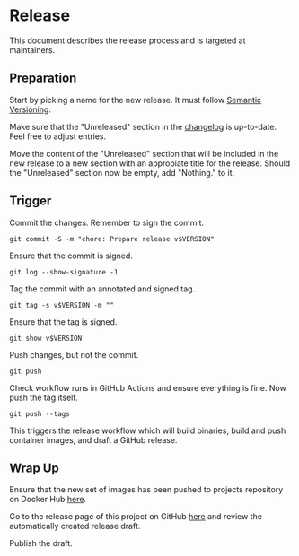 # Release

This document describes the release process and is targeted at maintainers.

## Preparation

Start by picking a name for the new release. It must follow
[Semantic Versioning](https://semver.org).

Make sure that the "Unreleased" section in the [changelog](CHANGELOG.md) is
up-to-date. Feel free to adjust entries.

Move the content of the "Unreleased" section that will be included in the new
release to a new section with an appropiate title for the release. Should the
"Unreleased" section now be empty, add "Nothing." to it.

## Trigger

Commit the changes. Remember to sign the commit.

```
git commit -S -m "chore: Prepare release v$VERSION"
```

Ensure that the commit is signed.

```
git log --show-signature -1
```

Tag the commit with an annotated and signed tag.

```
git tag -s v$VERSION -m ""
```

Ensure that the tag is signed.

```
git show v$VERSION
```

Push changes, but not the commit.

```
git push
```

Check workflow runs in GitHub Actions and ensure everything is fine. Now push
the tag itself.

```
git push --tags
```

This triggers the release workflow which will build binaries, build and push
container images, and draft a GitHub release.

## Wrap Up

Ensure that the new set of images has been pushed to projects repository on
Docker Hub
[here](https://hub.docker.com/repository/docker/trallnag/token2go-server).

Go to the release page of this project on GitHub
[here](https://github.com/trallnag/token2go-server/releases) and review the
automatically created release draft.

Publish the draft.
